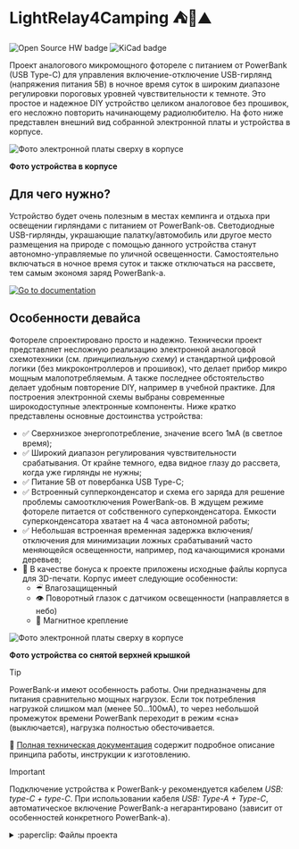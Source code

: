 LightRelay4Camping ⛺🌳⛰️
==========================
![Open Source HW badge](https://img.shields.io/badge/Open%20Source%20Hardware-black?logo=opensourcehardware) ![KiCad badge](https://img.shields.io/badge/KiCad-v8.0.4-blue?logo=kicad)

Проект аналогового микромощного фотореле с питанием от PowerBank (USB Type-C) для управления включение-отключение USB-гирлянд
(напряжения питания 5В) в ночное время суток в широким диапазоне регулировки пороговых уровней чувствительности к темноте.
Это простое и надежное DIY устройство целиком аналоговое без прошивок, его несложно повторить начинающему радиолюбителю.
На фото ниже представлен внешний вид собранной электронной платы и устройства в корпусе.

![Фото электронной платы сверху в корпусе](https://github.com/Rustaphor/LightRelay4Camping/wiki/imgs/lightrelay-assy-overview.jpg)

**Фото устройства в корпусе**


## Для чего нужно?
Устройство будет очень полезным в местах кемпинга и отдыха при освещении гирляндами с питанием от PowerBank-ов.
Светодиодные USB-гирлянды, украшающие палатку/автомобиль или другое место размещения на природе с помощью данного устройства
станут автономно-управляемые по уличной освещенности. Самостоятельно включаться в ночное время суток и также отключаться
на рассвете, тем самым экономя заряд PowerBank-а.

[![Go to documentation](https://gist.githubusercontent.com/cxmeel/0dbc95191f239b631c3874f4ccf114e2/raw/bb4634715f95ebb209b4e0bcdd4d2d98fe64c64c/documentation-compact.svg)][1]


## Особенности девайса
Фотореле спроектировано просто и надежно. Технически проект представляет несложную реализацию электронной аналоговой
схемотехники (см. _принципиальную схему_) и стандартной цифровой логики (без микроконтроллеров и прошивок), что делает прибор
микро мощным малопотребляемым. А также последнее обстоятельство делает удобным повторение DIY, например в учебной практике.
Для построения электронной схемы выбраны современные широкодоступные электронные компоненты. Ниже кратко представлены
основные достоинства устройства:

- :white_check_mark: Сверхнизкое энергопотребление, значение всего 1мА (в светлое время);
- :white_check_mark: Широкий диапазон регулирования чувствительности срабатывания. От крайне темного, едва видное глазу до рассвета,
когда уже гирлянды не нужны;
- :white_check_mark: Питание 5В от повербанка USB Type-C;
- :white_check_mark: Встроенный супперконденсатор и схема его заряда для решение проблемы самоотключения PowerBank-ов. В ждущем режиме фотореле питается от собственного суперконденсатора.
  Емкости суперконденсатора хватает на 4 часа автономной работы;
- :white_check_mark: Небольшая встроенная временная задержка включения/отключения для минимизации ложных срабатываний часто меняющейся
освещенности, например, под качающимися кронами деревьев;
- 🎁 В качестве бонуса к проектe приложены исходные файлы корпуса для 3D-печати. Корпус имеет следующие особенности:
  - ☔︎ Влагозащищенный
  - 👁 Поворотный глазок с датчиком освещенности (направляется в небо)
  - 🧲 Магнитное крепление 
  
![Фото электронной платы сверху в корпусе](https://github.com/Rustaphor/LightRelay4Camping/wiki/imgs/lightrelay_pcb-in-enclosure.jpg)

**Фото устройства со снятой верхней крышкой**

> [!TIP]
> PowerBank-и имеют особенность работы. Они предназначены для питания сравнительно мощных нагрузок. Если ток
> потребления нагрузкой слишком мал (менее 50…100мА), то через небольшой промежуток времени PowerBank переходит в режим
> «сна» (выключается), нагрузка полностью обесточивается.

:blue_book: [Полная техническая документация][1] содержит подробное описание принципа работы, инструкции к изготовлению.

> [!IMPORTANT]
> Подключение устройства к PowerBank-у рекомендуется кабелем *USB: type-C + type-C*. При использовании кабеля *USB: Type-A + Type-C*, автоматическое включение
> PowerBank-а негарантировано (зависит от особенностей конкретного PowerBank-а).


<details>
<summary>:paperclip: Файлы проекта</summary>

## Файлы проекта
Проект состоит из нижеследующих файлов и папок:

**Проектные файлы электронной схемы и печатной платы** в формате [KiCad EDA](https://www.kicad.org/) v8.0, содержат
электронную схему, печатную плату (ПП), правила её трассировки, сопутствующие компоненты (посадочные места, 3D-модели).

```
📄 Camping-LightRelay.kicad_*
📄 lsensor-module.kicad_sch
📄 custom.kicad_sym
📄 fp-lib-table
📄 sym-lib-table
📂 [lib.pretty]
📂 [3dshapes]
```

**Файлы симуляции**
Файлы симуляция [SPICE](https://ru.wikipedia.org/wiki/SPICE_(%D1%81%D0%B8%D0%BC%D1%83%D0%BB%D1%8F%D1%82%D0%BE%D1%80_%D1%8D%D0%BB%D0%B5%D0%BA%D1%82%D1%80%D0%BE%D0%BD%D0%BD%D1%8B%D1%85_%D1%81%D1%85%D0%B5%D0%BC))
отдельных узлов содержатся в отдельной директории

```
📂 [Sims]
```
</details>


[1]: https://github.com/Rustaphor/LightRelay4Camping/wiki "Перейти в раздел Wiki"